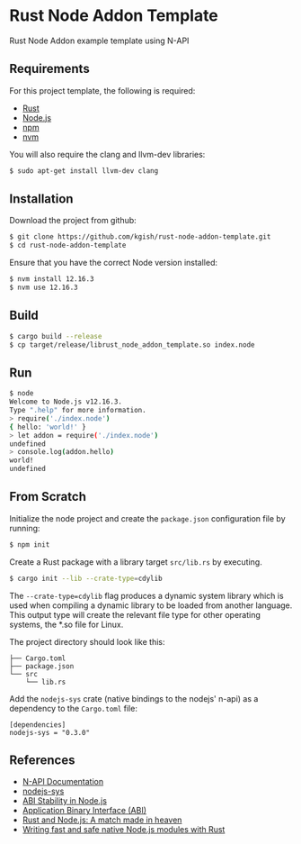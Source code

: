 # Rust Node Addon Template

Rust Node Addon example template using N-API

## Requirements

For this project template, the following is required:

* [Rust](https://www.rust-lang.org)
* [Node.js](https://nodejs.org)
* [npm](https://www.npmjs.com)
* [nvm](https://github.com/nvm-sh/nvm/blob/master/README.md)

You will also require the clang and llvm-dev libraries:

```bash
$ sudo apt-get install llvm-dev clang
```

## Installation

Download the project from github:

```bash
$ git clone https://github.com/kgish/rust-node-addon-template.git
$ cd rust-node-addon-template 
```

Ensure that you have the correct Node version installed:

```bash
$ nvm install 12.16.3
$ nvm use 12.16.3
```

## Build

```bash
$ cargo build --release
$ cp target/release/librust_node_addon_template.so index.node
```

## Run

```bash
$ node
Welcome to Node.js v12.16.3.
Type ".help" for more information.
> require('./index.node')
{ hello: 'world!' }
> let addon = require('./index.node')
undefined
> console.log(addon.hello)
world!
undefined
```

## From Scratch

Initialize the node project and create the `package.json` configuration file by running:

```bash
$ npm init
```

Create a Rust package with a library target `src/lib.rs` by executing.

```bash
$ cargo init --lib --crate-type=cdylib
```

The `--crate-type=cdylib` flag produces a dynamic system library which is used when compiling a dynamic library to be loaded from another language. This output type will create the relevant file type for other operating systems, the *.so file for Linux.

The project directory should look like this:

```
├── Cargo.toml
├── package.json
└── src
    └── lib.rs
```

Add the `nodejs-sys` crate (native bindings to the nodejs' n-api) as a dependency to the `Cargo.toml` file:

```
[dependencies]
nodejs-sys = "0.3.0"
```

## References

* [N-API Documentation](https://nodejs.org/api/n-api.html#n_api_n_api)
* [nodejs-sys](https://crates.io/crates/nodejs-sys)
* [ABI Stability in Node.js](https://nodejs.org/en/docs/guides/abi-stability)
* [Application Binary Interface (ABI)](https://doc.rust-lang.org/reference/abi.html)
* [Rust and Node.js: A match made in heaven](https://blog.logrocket.com/rust-and-node-js-a-match-made-in-heaven/)
* [Writing fast and safe native Node.js modules with Rust](https://blog.risingstack.com/node-js-native-modules-with-rust/)
